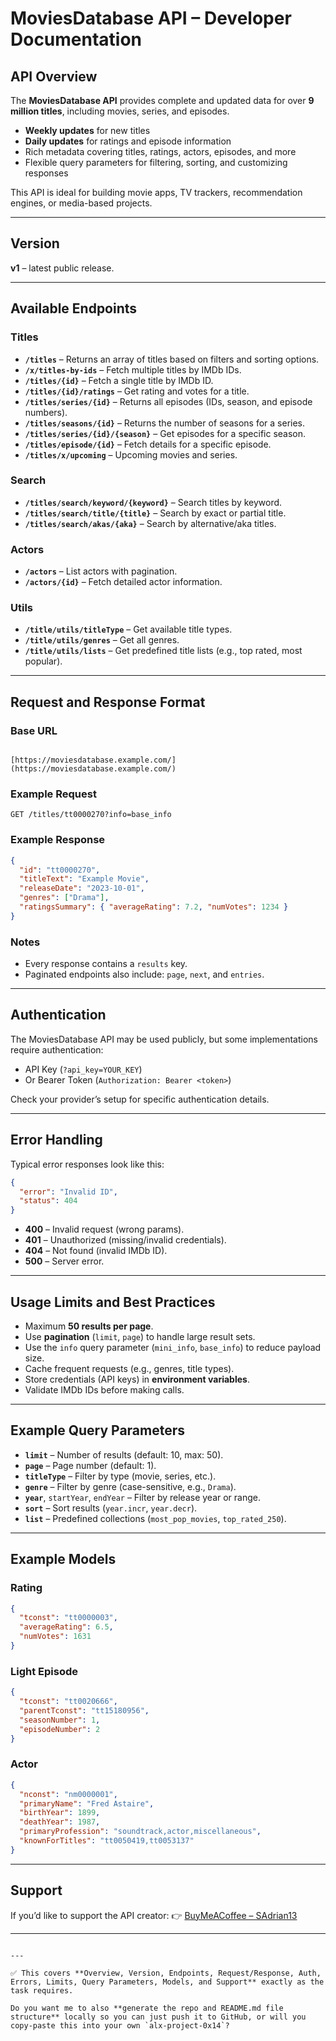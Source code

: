# MoviesDatabase API – Developer Documentation

## API Overview
The **MoviesDatabase API** provides complete and updated data for over **9 million titles**, including movies, series, and episodes.  

- **Weekly updates** for new titles  
- **Daily updates** for ratings and episode information  
- Rich metadata covering titles, ratings, actors, episodes, and more  
- Flexible query parameters for filtering, sorting, and customizing responses  

This API is ideal for building movie apps, TV trackers, recommendation engines, or media-based projects.

---

## Version
**v1** – latest public release.

---

## Available Endpoints

### Titles
- **`/titles`** – Returns an array of titles based on filters and sorting options.  
- **`/x/titles-by-ids`** – Fetch multiple titles by IMDb IDs.  
- **`/titles/{id}`** – Fetch a single title by IMDb ID.  
- **`/titles/{id}/ratings`** – Get rating and votes for a title.  
- **`/titles/series/{id}`** – Returns all episodes (IDs, season, and episode numbers).  
- **`/titles/seasons/{id}`** – Returns the number of seasons for a series.  
- **`/titles/series/{id}/{season}`** – Get episodes for a specific season.  
- **`/titles/episode/{id}`** – Fetch details for a specific episode.  
- **`/titles/x/upcoming`** – Upcoming movies and series.  

### Search
- **`/titles/search/keyword/{keyword}`** – Search titles by keyword.  
- **`/titles/search/title/{title}`** – Search by exact or partial title.  
- **`/titles/search/akas/{aka}`** – Search by alternative/aka titles.  

### Actors
- **`/actors`** – List actors with pagination.  
- **`/actors/{id}`** – Fetch detailed actor information.  

### Utils
- **`/title/utils/titleType`** – Get available title types.  
- **`/title/utils/genres`** – Get all genres.  
- **`/title/utils/lists`** – Get predefined title lists (e.g., top rated, most popular).  

---

## Request and Response Format

### Base URL
```

[https://moviesdatabase.example.com/](https://moviesdatabase.example.com/)

````

### Example Request
```http
GET /titles/tt0000270?info=base_info
````

### Example Response

```json
{
  "id": "tt0000270",
  "titleText": "Example Movie",
  "releaseDate": "2023-10-01",
  "genres": ["Drama"],
  "ratingsSummary": { "averageRating": 7.2, "numVotes": 1234 }
}
```

### Notes

* Every response contains a `results` key.
* Paginated endpoints also include: `page`, `next`, and `entries`.

---

## Authentication

The MoviesDatabase API may be used publicly, but some implementations require authentication:

* API Key (`?api_key=YOUR_KEY`)
* Or Bearer Token (`Authorization: Bearer <token>`)

Check your provider’s setup for specific authentication details.

---

## Error Handling

Typical error responses look like this:

```json
{
  "error": "Invalid ID",
  "status": 404
}
```

* **400** – Invalid request (wrong params).
* **401** – Unauthorized (missing/invalid credentials).
* **404** – Not found (invalid IMDb ID).
* **500** – Server error.

---

## Usage Limits and Best Practices

* Maximum **50 results per page**.
* Use **pagination** (`limit`, `page`) to handle large result sets.
* Use the `info` query parameter (`mini_info`, `base_info`) to reduce payload size.
* Cache frequent requests (e.g., genres, title types).
* Store credentials (API keys) in **environment variables**.
* Validate IMDb IDs before making calls.

---

## Example Query Parameters

* **`limit`** – Number of results (default: 10, max: 50).
* **`page`** – Page number (default: 1).
* **`titleType`** – Filter by type (movie, series, etc.).
* **`genre`** – Filter by genre (case-sensitive, e.g., `Drama`).
* **`year`**, `startYear`, `endYear` – Filter by release year or range.
* **`sort`** – Sort results (`year.incr`, `year.decr`).
* **`list`** – Predefined collections (`most_pop_movies`, `top_rated_250`).

---

## Example Models

### Rating

```json
{
  "tconst": "tt0000003",
  "averageRating": 6.5,
  "numVotes": 1631
}
```

### Light Episode

```json
{
  "tconst": "tt0020666",
  "parentTconst": "tt15180956",
  "seasonNumber": 1,
  "episodeNumber": 2
}
```

### Actor

```json
{
  "nconst": "nm0000001",
  "primaryName": "Fred Astaire",
  "birthYear": 1899,
  "deathYear": 1987,
  "primaryProfession": "soundtrack,actor,miscellaneous",
  "knownForTitles": "tt0050419,tt0053137"
}
```

---

## Support

If you’d like to support the API creator:
👉 [BuyMeACoffee – SAdrian13](https://www.buymeacoffee.com/SAdrian13)

---

```

---

✅ This covers **Overview, Version, Endpoints, Request/Response, Auth, Errors, Limits, Query Parameters, Models, and Support** exactly as the task requires.  

Do you want me to also **generate the repo and README.md file structure** locally so you can just push it to GitHub, or will you copy-paste this into your own `alx-project-0x14`?
```
